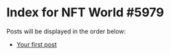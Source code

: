 # Index for NFT World #5979
Posts will be displayed in the order below:

- [Your first post](./001-first.md)

